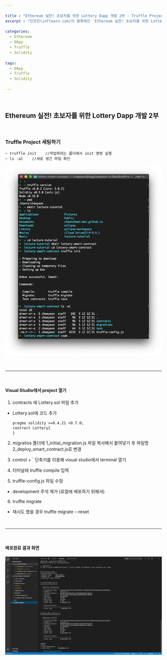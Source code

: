 ```yaml
---

title : "Ethereum 실전! 초보자를 위한 Lottery Dapp 개발 2부 - Truffle Project 세팅하기"
excerpt : "인프런(inflearn.com)의 블록체인 'Ethereum 실전! 초보자를 위한 Lottery Dapp 개발' 강의를 수강하며 정리한 포스팅. Truffle project 세팅부터 Lottery 개발, UI 까지의 과정을 포함한다."

categories:
  - Ethereum
  - DApp
  - Truffle
  - Solidity

tags:
  - DApp
  - Truffle
  - Solidity

---
```


<br/>

Ethereum 실전! 초보자를 위한 Lottery Dapp 개발 2부
-------------------

<br/>

### Truffle Project 세팅하기

```
~ truffle init    //작업하려는 폴더에서 init 명령 실행
~ ls -al    //새로 생긴 파일 확인
```
![truffle_init](/assets/pic/200512/truffle_init.png)

</br>

***

</br>

#### Visual Studio에서 project 열기

1. contracts 에 Lottery.sol 파일 추가
- Lottery.sol에 코드 추가
  ```
  pragma solidity >=0.4.21 <0.7.0;
  contract Lottery{
  }
  ```
2. migratios 폴더에 1_initial_migration.js 파일 복사해서 붙여넣기 후 파일명 2_deploy_smart_contract.js로 변경

3. control + \` 단축키를 이용해 visual studio에서 terminal 열기
4. 터미널에 truffle compile 입력
5. truffle-config.js 파일 수정
- development 주석 제거 (로컬에 배포하기 위해서)
6. truffle migrate
- 재시도 했을 경우 truffle migrate --reset

</br>

***

</br>

#### 배포완료 결과 화면

![deploy_result](/assets/pic/200512/deploy_result.png)

</br>
</br>
</br>
